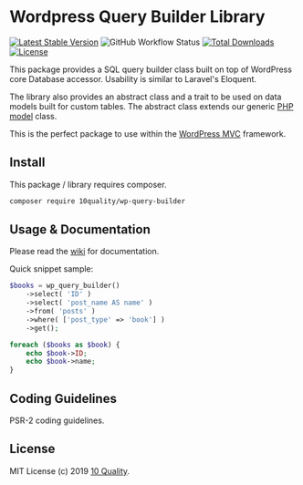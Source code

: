 # Wordpress Query Builder Library

[![Latest Stable Version](https://poser.pugx.org/10quality/wp-query-builder/v/stable)](https://packagist.org/packages/10quality/wp-query-builder)
![GitHub Workflow Status](https://img.shields.io/github/actions/workflow/status/10quality/wp-query-builder/test.yml)
[![Total Downloads](https://poser.pugx.org/10quality/wp-query-builder/downloads)](https://packagist.org/packages/10quality/wp-query-builder)
[![License](https://poser.pugx.org/10quality/wp-query-builder/license)](https://packagist.org/packages/10quality/wp-query-builder)

This package provides a SQL query builder class built on top of WordPress core Database accessor. Usability is similar to Laravel's Eloquent.

The library also provides an abstract class and a trait to be used on data models built for custom tables. The abstract class extends our generic [PHP model](https://github.com/10quality/php-data-model) class.

This is the perfect package to use within the [WordPress MVC](https://www.wordpress-mvc.com/) framework.

## Install

This package / library requires composer.

```bash
composer require 10quality/wp-query-builder
```

## Usage & Documentation

Please read the [wiki](https://github.com/10quality/wp-query-builder/wiki) for documentation.

Quick snippet sample:
```php
$books = wp_query_builder()
	->select( 'ID' )
	->select( 'post_name AS name' )
    ->from( 'posts' )
    ->where( ['post_type' => 'book'] )
    ->get();

foreach ($books as $book) {
	echo $book->ID;
	echo $book->name;
}
```

## Coding Guidelines

PSR-2 coding guidelines.

## License

MIT License (c) 2019 [10 Quality](https://www.10quality.com/).